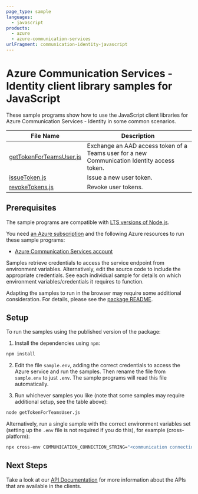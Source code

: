 ```yaml
---
page_type: sample
languages:
  - javascript
products:
  - azure
  - azure-communication-services
urlFragment: communication-identity-javascript
---
```


# Azure Communication Services - Identity client library samples for JavaScript

These sample programs show how to use the JavaScript client libraries for Azure Communication Services - Identity in some common scenarios.

| **File Name**                                   | **Description**                                                                             |
| ----------------------------------------------- | ------------------------------------------------------------------------------------------- |
| [getTokenForTeamsUser.js][gettokenforteamsuser] | Exchange an AAD access token of a Teams user for a new Communication Identity access token. |
| [issueToken.js][issuetoken]                     | Issue a new user token.                                                                     |
| [revokeTokens.js][revoketokens]                 | Revoke user tokens.                                                                         |

## Prerequisites

The sample programs are compatible with [LTS versions of Node.js](https://github.com/nodejs/release#release-schedule).

You need [an Azure subscription][freesub] and the following Azure resources to run these sample programs:

- [Azure Communication Services account][createinstance_azurecommunicationservicesaccount]

Samples retrieve credentials to access the service endpoint from environment variables. Alternatively, edit the source code to include the appropriate credentials. See each individual sample for details on which environment variables/credentials it requires to function.

Adapting the samples to run in the browser may require some additional consideration. For details, please see the [package README][package].

## Setup

To run the samples using the published version of the package:

1. Install the dependencies using `npm`:

```bash
npm install
```

2. Edit the file `sample.env`, adding the correct credentials to access the Azure service and run the samples. Then rename the file from `sample.env` to just `.env`. The sample programs will read this file automatically.

3. Run whichever samples you like (note that some samples may require additional setup, see the table above):

```bash
node getTokenForTeamsUser.js
```

Alternatively, run a single sample with the correct environment variables set (setting up the `.env` file is not required if you do this), for example (cross-platform):

```bash
npx cross-env COMMUNICATION_CONNECTION_STRING="<communication connection string>" COMMUNICATION_M365_AAD_TENANT="<communication m365 aad tenant>" COMMUNICATION_M365_APP_ID="<communication m365 app id>" COMMUNICATION_M365_AAD_AUTHORITY="<communication m365 aad authority>" COMMUNICATION_MSAL_USERNAME="<communication msal username>" COMMUNICATION_MSAL_PASSWORD="<communication msal password>" SKIP_INT_IDENTITY_EXCHANGE_TOKEN_TEST="<skip int identity exchange token test>" node getTokenForTeamsUser.js
```

## Next Steps

Take a look at our [API Documentation][apiref] for more information about the APIs that are available in the clients.

[gettokenforteamsuser]: https://github.com/Azure/azure-sdk-for-js/blob/main/sdk/communication/communication-identity/samples/v1/javascript/getTokenForTeamsUser.js
[issuetoken]: https://github.com/Azure/azure-sdk-for-js/blob/main/sdk/communication/communication-identity/samples/v1/javascript/issueToken.js
[revoketokens]: https://github.com/Azure/azure-sdk-for-js/blob/main/sdk/communication/communication-identity/samples/v1/javascript/revokeTokens.js
[apiref]: https://docs.microsoft.com/javascript/api/@azure/communication-identity
[freesub]: https://azure.microsoft.com/free/
[createinstance_azurecommunicationservicesaccount]: https://docs.microsoft.com/azure/communication-services/quickstarts/create-communication-resource
[package]: https://github.com/Azure/azure-sdk-for-js/tree/main/sdk/communication/communication-identity/README.md
